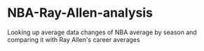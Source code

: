 # NBA-Ray-Allen-analysis
Looking up average data changes of NBA average by season and comparing it with Ray Allen's career averages
